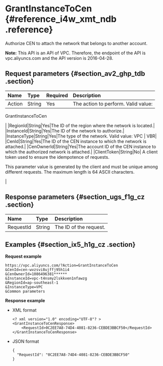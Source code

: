 # GrantInstanceToCen {#reference_i4w_xmt_ndb .reference}

Authorize CEN to attach the network that belongs to another account.

**Note:** This API is an API of VPC. Therefore, the endpoint of the API is vpc.aliyuncs.com and the API version is 2016-04-28.

## Request parameters {#section_av2_ghp_tdb .section}

|Name|Type|Required|Description|
|:---|:---|:-------|:----------|
|Action|String|Yes| The action to perform. Valid value:

 GrantInstanceToCen

 |
|RegionId|String|Yes|The ID of the region where the network is located.|
|InstanceId|String|Yes|The ID of the network to authorize.|
|InstanceType|String|Yes|The type of the network. Valid value: VPC | VBR|
|CenId|String|Yes|The ID of the CEN instance to which the network is attached.|
|CenOwnerId|String|Yes|The account ID of the CEN instance to which the authorized network is attached.|
|ClientToken|String|No| A client token used to ensure the idempotence of requests.

 This parameter value is generated by the client and must be unique among different requests. The maximum length is 64 ASCII characters.

 |

## Response parameters {#section_ugs_f1g_cz .section}

|Name|Type|Description|
|:---|:---|:----------|
|RequestId|String|The ID of the request.|

## Examples {#section_ix5_h1g_cz .section}

**Request example**

``` {#createVPCpub}
https://vpc.aliyuncs.com/?Action=GrantInstanceToCen
&CenId=cen-wvzsvi8ujffj95h1i4
&CenOwnerId=1086496381******
&InstanceId=vpc-t4nsmy2lskkven1nfawzg
&RegionId=ap-southeast-1
&InstanceType=VPC
&Common parameters
```

 **Response example** 

-   XML format

    ```
    <? xml version="1.0" encoding="UTF-8"? >
    <GrantInstanceToCenResponse>
        <RequestId>0C2EE7A8-74D4-4081-8236-CEBDE3BBCF50</RequestId>
    </GrantInstanceToCenResponse>
    ```

-   JSON format

    ```
    {
      "RequestId": "0C2EE7A8-74D4-4081-8236-CEBDE3BBCF50"
    }
    ```


